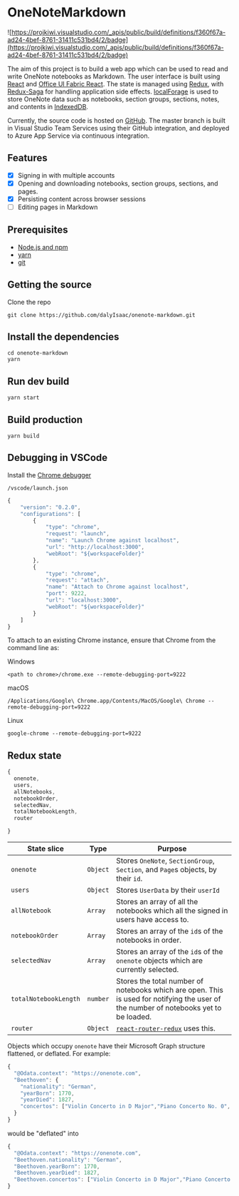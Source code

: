 # OneNoteMarkdown

![https://projkiwi.visualstudio.com/_apis/public/build/definitions/f360f67a-ad24-4bef-8761-31411c531bd4/2/badge](https://projkiwi.visualstudio.com/_apis/public/build/definitions/f360f67a-ad24-4bef-8761-31411c531bd4/2/badge)

The aim of this project is to build a web app which can be used to read and write OneNote notebooks as Markdown. The user interface is built using [React](https://reactjs.org/) and [Office UI Fabric React](https://developer.microsoft.com/en-us/fabric#/components). The state is managed using [Redux](https://redux.js.org/), with [Redux-Saga](https://redux-saga.js.org/) for handling application side effects. [localForage](https://localforage.github.io/localForage/) is used to store OneNote data such as notebooks, section groups, sections, notes, and contents in [IndexedDB](https://developer.mozilla.org/en-US/docs/Web/API/IndexedDB_API).

Currently, the source code is hosted on [GitHub](https://github.com/dalyIsaac/onenote-markdown). The master branch is built in Visual Studio Team Services using their GitHub integration, and deployed to Azure App Service via continuous integration.

## Features

- [x] Signing in with multiple accounts
- [x] Opening and downloading notebooks, section groups, sections, and pages.
- [x] Persisting content across browser sessions
- [ ] Editing pages in Markdown

## Prerequisites

- [Node.js and npm](https://nodejs.org/)
- [yarn](https://yarnpkg.com/)
- [git](https://git-scm.com/downloads)

## Getting the source

Clone the repo

``` shell
git clone https://github.com/dalyIsaac/onenote-markdown.git
```

## Install the dependencies

``` shell
cd onenote-markdown
yarn
```

## Run dev build

``` shell
yarn start
```

## Build production

``` shell
yarn build
```

## Debugging in VSCode

Install the [Chrome debugger](https://marketplace.visualstudio.com/items?itemName=msjsdiag.debugger-for-chrome)

`/vscode/launch.json`

``` Javascript
{
    "version": "0.2.0",
    "configurations": [
        {
            "type": "chrome",
            "request": "launch",
            "name": "Launch Chrome against localhost",
            "url": "http://localhost:3000",
            "webRoot": "${workspaceFolder}"
        },
        {
            "type": "chrome",
            "request": "attach",
            "name": "Attach to Chrome against localhost",
            "port": 9222,
            "url": "localhost:3000",
            "webRoot": "${workspaceFolder}"
        }
    ]
}
```

To attach to an existing Chrome instance, ensure that Chrome from the command line as:

Windows

``` shell
<path to chrome>/chrome.exe --remote-debugging-port=9222
```

macOS

``` shell
/Applications/Google\ Chrome.app/Contents/MacOS/Google\ Chrome --remote-debugging-port=9222
```

Linux

``` shell
google-chrome --remote-debugging-port=9222
```

## Redux state

``` Javascript
{
  onenote,
  users,
  allNotebooks,
  notebookOrder,
  selectedNav,
  totalNotebookLength,
  router

}
```

| State slice           | Type     | Purpose                                                                                                                               |
| --------------------- | -------- | ------------------------------------------------------------------------------------------------------------------------------------- |
| `onenote`             | `Object` | Stores `OneNote`, `SectionGroup`, `Section`, and `Page`s objects, by their `id`.                                                      |
| `users`               | `Object` | Stores `UserData` by their `userId`                                                                                                   |
| `allNotebook`         | `Array`  | Stores an array of all the notebooks which all the signed in users have access to.                                                    |
| `notebookOrder`       | `Array`  | Stores an array of the `id`s of the notebooks in order.                                                                               |
| `selectedNav`         | `Array`  | Stores an array of the `id`s of the `onenote` objects which are currently selected.                                                   |
| `totalNotebookLength` | `number` | Stores the total number of notebooks which are open. This is used for notifying the user of the number of notebooks yet to be loaded. |
| `router`              | `Object` | [`react-router-redux`](https://github.com/ReactTraining/react-router/tree/master/packages/react-router-redux) uses this.              |

Objects which occupy `onenote` have their Microsoft Graph structure flattened, or deflated.
For example:

``` Javascript
{
  "@Odata.context": "https://onenote.com",
  "Beethoven": {
    "nationality": "German",
    "yearBorn": 1770,
    "yearDied": 1827,
    "concertos": ["Violin Concerto in D Major","Piano Concerto No. 0", "Piano Concerto No. 1", "Piano Concerto No. 2", "Piano Concerto No. 3", "Piano Concerto No. 4", "Piano Concerto No. 5", "Triple Concerto"]
  }
}

```

would be "deflated" into

``` Javascript
{
  "@Odata.context": "https://onenote.com",
  "Beethoven.nationality": "German",
  "Beethoven.yearBorn": 1770,
  "Beethoven.yearDied": 1827,
  "Beethoven.concertos": ["Violin Concerto in D Major","Piano Concerto No. 0", "Piano Concerto No. 1", "Piano Concerto No. 2", "Piano Concerto No. 3", "Piano Concerto No. 4", "Piano Concerto No. 5", "Triple Concerto"]
}
```
